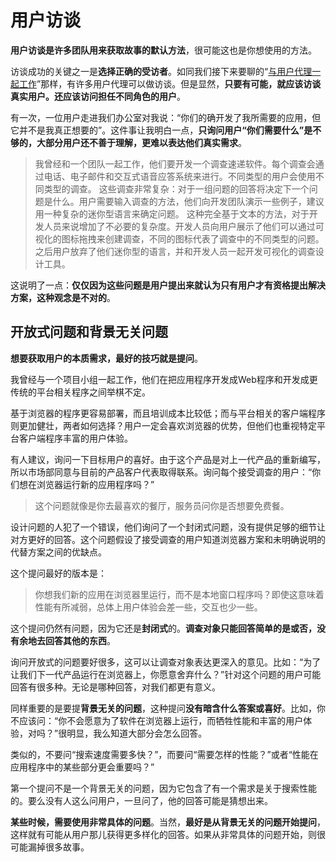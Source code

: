 # 用户访谈

**用户访谈是许多团队用来获取故事的默认方法**，很可能这也是你想使用的方法。

访谈成功的关键之一是**选择正确的受访者**。如同我们接下来要聊的“[与用户代理一起工作](../ch5/README.md)”那样，有许多用户代理可以做访谈。但是显然，**只要有可能，就应该访谈真实用户。还应该访问担任不同角色的用户**。

有一次，一位用户走进我们办公室对我说：“你们的确开发了我所需要的应用，但它并不是我真正想要的”。这件事让我明白一点，**只询问用户“你们需要什么”是不够的，大部分用户还不善于理解，更难以表达他们真实需求**。

> 我曾经和一个团队一起工作，他们要开发一个调查速递软件。每个调查会通过电话、电子邮件和交互式语音应答系统来进行。不同类型的用户会使用不同类型的调查。
> 这些调查非常复杂：对于一组问题的回答将决定下一个问题是什么。用户需要输入调查的方法，他们向开发团队演示一些例子，建议用一种复杂的迷你型语言来确定问题。
> 这种完全基于文本的方法，对于开发人员来说增加了不必要的复杂度。开发人员向用户展示了他们可以通过可视化的图标拖拽来创建调查，不同的图标代表了调查中的不同类型的问题。
> 之后用户放弃了他们迷你型的语言，并和开发人员一起开发可视化的调查设计工具。

这说明了一点：**仅仅因为这些问题是用户提出来就认为只有用户才有资格提出解决方案，这种观念是不对的**。

## 开放式问题和背景无关问题

**想要获取用户的本质需求，最好的技巧就是提问**。

我曾经与一个项目小组一起工作，他们在把应用程序开发成Web程序和开发成更传统的平台相关程序之间举棋不定。

基于浏览器的程序更容易部署，而且培训成本比较低；而与平台相关的客户端程序则更加健壮，两者如何选择？用户一定会喜欢浏览器的优势，但他们也重视特定平台客户端程序丰富的用户体验。

有人建议，询问一下目标用户的喜好。由于这个产品是对上一代产品的重新编写，所以市场部同意与目前的产品客户代表取得联系。询问每个接受调查的用户：“你们想在浏览器运行新的应用程序吗？”

> 这个问题就像是你去最喜欢的餐厅，服务员问你是否想要免费餐。

设计问题的人犯了一个错误，他们询问了一个封闭式问题，没有提供足够的细节让对方更好的回答。这个问题假设了接受调查的用户知道浏览器方案和未明确说明的代替方案之间的优缺点。

这个提问最好的版本是：

> 你想我们新的应用在浏览器里运行，而不是本地窗口程序吗？即使这意味着性能有所减弱，总体上用户体验会差一些，交互也少一些。

这个提问仍然有问题，因为它还是**封闭式**的。**调查对象只能回答简单的是或否，没有余地去回答其他的东西**。

询问开放式的问题要好很多，这可以让调查对象表达更深入的意见。比如：“为了让我们下一代产品运行在浏览器上，你愿意舍弃什么？”针对这个问题的用户可能回答有很多种。无论是哪种回答，对我们都更有意义。

同样重要的是要提**背景无关的问题**，这种提问**没有暗含什么答案或喜好**。比如，你不应该问：“你不会愿意为了软件在浏览器上运行，而牺牲性能和丰富的用户体验，对吗？”很明显，我么知道大部分会怎么回答。

类似的，不要问“搜索速度需要多快？”，而要问“需要怎样的性能？”或者“性能在应用程序中的某些部分更会重要吗？”

第一个提问不是一个背景无关的问题，因为它包含了有一个需求是关于搜索性能的。要么没有人这么问用户，一旦问了，他的回答可能是猜想出来。

**某些时候，需要使用非常具体的问题**。当然，**最好是从背景无关的问题开始提问**，这样就有可能从用户那儿获得更多样化的回答。如果从非常具体的问题开始，则很可能漏掉很多故事。